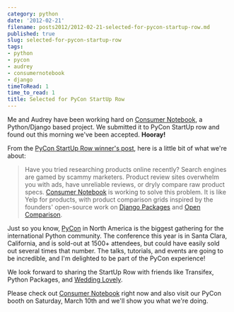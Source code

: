 ```yaml
---
category: python
date: '2012-02-21'
filename: posts2012/2012-02-21-selected-for-pycon-startup-row.md
published: true
slug: selected-for-pycon-startup-row
tags:
- python
- pycon
- audrey
- consumernotebook
- django
timeToRead: 1
time_to_read: 1
title: Selected for PyCon StartUp Row
---
```


Me and Audrey have been working hard on [Consumer
Notebook](http://consumernotebook.com), a Python/Django based project.
We submitted it to PyCon StartUp row and found out this morning we've
been accepted. **Hooray!**

From the [PyCon StartUp Row winner's
post](http://pycon.blogspot.com/2012/02/startup-row-winners-for-pycon-2012.html),
here is a little bit of what we're about:

> Have you tried researching products online recently? Search engines
> are gamed by scammy marketers. Product review sites overwhelm you with
> ads, have unreliable reviews, or dryly compare raw product specs.
> [Consumer Notebook](http://consumernotebook.com) is working to solve
> this problem. It is like Yelp for products, with product comparison
> grids inspired by the founders' open-source work on [Django
> Packages](http://djangopackages.com) and [Open
> Comparison](http://opencomparison.org).

Just so you know, [PyCon](http://us.pycon.org) in North America is the
biggest gathering for the international Python community. The conference
this year is in Santa Clara, California, and is sold-out at 1500+
attendees, but could have easily sold out several times that number. The
talks, tutorials, and events are going to be incredible, and I'm
delighted to be part of the PyCon experience!

We look forward to sharing the StartUp Row with friends like Transifex,
Python Packages, and [Wedding Lovely](http://www.weddinglovely.com/).

Please check out [Consumer Notebook](http://consumernotebook.com) right
now and also visit our PyCon booth on Saturday, March 10th and we'll
show you what we're doing.
